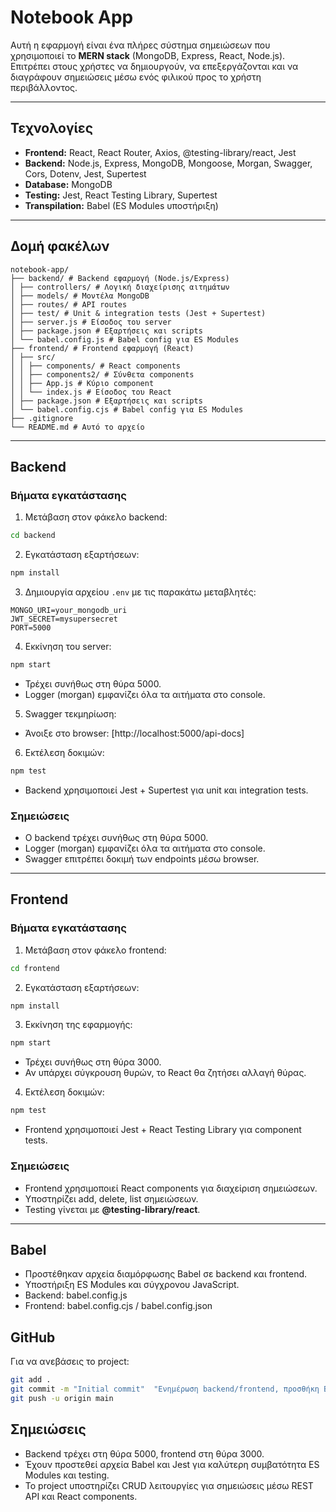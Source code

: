 # Notebook App

Αυτή η εφαρμογή είναι ένα πλήρες σύστημα σημειώσεων που χρησιμοποιεί το **MERN stack** (MongoDB, Express, React, Node.js). Επιτρέπει στους χρήστες να δημιουργούν, να επεξεργάζονται και να διαγράφουν σημειώσεις μέσω ενός φιλικού προς το χρήστη περιβάλλοντος.

---

## Τεχνολογίες

- **Frontend:** React, React Router, Axios, @testing-library/react, Jest
- **Backend:** Node.js, Express, MongoDB, Mongoose, Morgan, Swagger, Cors, Dotenv, Jest, Supertest
- **Database:** MongoDB
- **Testing:** Jest, React Testing Library, Supertest
- **Transpilation:** Babel (ES Modules υποστήριξη)

---

## Δομή φακέλων

```
notebook-app/
├── backend/ # Backend εφαρμογή (Node.js/Express)
│ ├── controllers/ # Λογική διαχείρισης αιτημάτων
│ ├── models/ # Μοντέλα MongoDB
│ ├── routes/ # API routes
│ ├── test/ # Unit & integration tests (Jest + Supertest)
│ ├── server.js # Είσοδος του server
│ ├── package.json # Εξαρτήσεις και scripts
│ └── babel.config.js # Babel config για ES Modules
├── frontend/ # Frontend εφαρμογή (React)
│ ├── src/
│ │ ├── components/ # React components
│ │ ├── components2/ # Σύνθετα components
│ │ ├── App.js # Κύριο component
│ │ └── index.js # Είσοδος του React
│ ├── package.json # Εξαρτήσεις και scripts
│ └── babel.config.cjs # Babel config για ES Modules
├── .gitignore
└── README.md # Αυτό το αρχείο
```

---

## Backend

### Βήματα εγκατάστασης

1. Μετάβαση στον φάκελο backend:
```bash
cd backend
```

2. Εγκατάσταση εξαρτήσεων:
```bash
npm install
```

3. Δημιουργία αρχείου `.env` με τις παρακάτω μεταβλητές:
```env
MONGO_URI=your_mongodb_uri
JWT_SECRET=mysupersecret
PORT=5000
```

4. Εκκίνηση του server:
```bash
npm start
```
- Τρέχει συνήθως στη θύρα 5000.
- Logger (morgan) εμφανίζει όλα τα αιτήματα στο console.

5. Swagger τεκμηρίωση:
- Άνοιξε στο browser: [http://localhost:5000/api-docs]

6. Εκτέλεση δοκιμών:
```bash
npm test
```
- Backend χρησιμοποιεί Jest + Supertest για unit και integration tests.

### Σημειώσεις
- Ο backend τρέχει συνήθως στη θύρα 5000.
- Logger (morgan) εμφανίζει όλα τα αιτήματα στο console.
- Swagger επιτρέπει δοκιμή των endpoints μέσω browser.

---

## Frontend

### Βήματα εγκατάστασης

1. Μετάβαση στον φάκελο frontend:
```bash
cd frontend
```

2. Εγκατάσταση εξαρτήσεων:
```bash
npm install
```

3. Εκκίνηση της εφαρμογής:
```bash
npm start
```
- Τρέχει συνήθως στη θύρα 3000.
- Αν υπάρχει σύγκρουση θυρών, το React θα ζητήσει αλλαγή θύρας.

4. Εκτέλεση δοκιμών:
```bash
npm test
```
- Frontend χρησιμοποιεί Jest + React Testing Library για component tests.

### Σημειώσεις
- Frontend χρησιμοποιεί React components για διαχείριση σημειώσεων.
- Υποστηρίζει add, delete, list σημειώσεων.
- Testing γίνεται με **@testing-library/react**.

---
## Babel

- Προστέθηκαν αρχεία διαμόρφωσης Babel σε backend και frontend.
- Υποστήριξη ES Modules και σύγχρονου JavaScript.
- Backend: babel.config.js
- Frontend: babel.config.cjs / babel.config.json

## GitHub

Για να ανεβάσεις το project:
```bash
git add .
git commit -m "Initial commit"  "Ενημέρωση backend/frontend, προσθήκη Babel & Jest configs"
git push -u origin main
```
## Σημειώσεις
- Backend τρέχει στη θύρα 5000, frontend στη θύρα 3000.
- Έχουν προστεθεί αρχεία Babel και Jest για καλύτερη συμβατότητα ES Modules και testing.
- Το project υποστηρίζει CRUD λειτουργίες για σημειώσεις μέσω REST API και React components.

